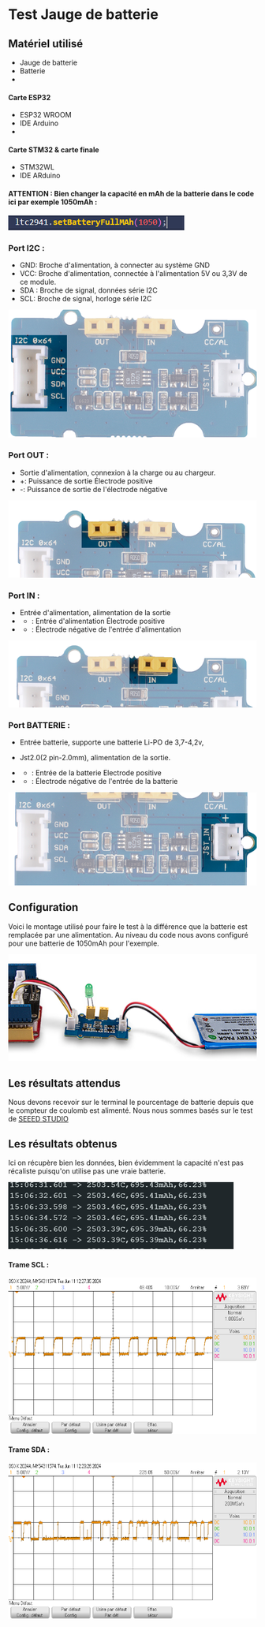 # Test Jauge de batterie

## Matériel utilisé

- Jauge de batterie
- Batterie
-

#### Carte ESP32

- ESP32 WROOM
- IDE Arduino
-

#### Carte STM32 & carte finale

- STM32WL
- IDE ARduino

#### ATTENTION : Bien changer la capacité en mAh de la batterie dans le code ici par exemple 1050mAh :

![MAH](/Tests/Jauge_batterie/MAH.png)

### Port I2C :

- GND: Broche d'alimentation, à connecter au système GND
- VCC: Broche d'alimentation, connectée à l'alimentation 5V ou 3,3V de ce module.
- SDA : Broche de signal, données série I2C
- SCL: Broche de signal, horloge série I2C

![Port I2C](/Tests/Jauge_batterie/I2C.png)

### Port OUT :

- Sortie d'alimentation, connexion à la charge ou au chargeur.
- +: Puissance de sortie Électrode positive
- -: Puissance de sortie de l'électrode négative

![Port OUT](/Tests/Jauge_batterie/OUT.png)

### Port IN :

- Entrée d'alimentation, alimentation de la sortie
- - : Entrée d'alimentation Électrode positive
- - : Électrode négative de l'entrée d'alimentation

![Port IN](/Tests/Jauge_batterie/IN.png)

### Port BATTERIE :

- Entrée batterie, supporte une batterie Li-PO de 3,7-4,2v,
- Jst2.0(2 pin-2.0mm), alimentation de la sortie.

- - : Entrée de la batterie Electrode positive
- - : Électrode négative de l'entrée de la batterie

![Port Battery](/Tests/Jauge_batterie/BATTERY.png)

## Configuration

Voici le montage utilisé pour faire le test à la différence que la batterie est remplacée par une alimentation. Au niveau du code nous avons configuré pour une batterie de 1050mAh pour l'exemple.

![SETUP](/Tests/Jauge_batterie/SETUP.png)

## Les résultats attendus

Nous devons recevoir sur le terminal le pourcentage de batterie depuis que le compteur de coulomb est alimenté.
Nous nous sommes basés sur le test de [SEEED STUDIO](https://wiki.seeedstudio.com/Grove-Coulomb_Counter_3.3V_to_5V-LTC2941)

## Les résultats obtenus

Ici on récupère bien les données, bien évidemment la capacité n'est pas récaliste puisqu'on utilise pas une vraie batterie.

![Test Jauge](/Tests/Jauge_batterie/TEST_Jauge.png)

#### Trame SCL :

![Test Jauge](/Tests/Jauge_batterie/SCL.png)

#### Trame SDA :

![Test Jauge](/Tests/Jauge_batterie/SDA.png)

